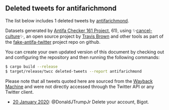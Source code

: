 ## Deleted tweets for antifarichmond

The list below includes 1 deleted tweets by
[antifarichmond](https://twitter.com/antifarichmond).



Datasets generated by [Antifa Checker 161 Project](https://twitter.com/antifacheck161), 61), using ✨[cancel-culture](https://github.com/travisbrown/cancel-culture)✨, an open source project by 
[Travis Brown](https://twitter.com/travisbrown) and other tools as part of the 
[fake-antifa-twitter](https://github.com/antifacheck161/fake-antifa-twitter) project repo on github.

You can create your own updated version of this document by checking out and configuring the
repository and then running the following commands:

```bash
$ cargo build --release
$ target/release/twcc deleted-tweets --report antifarichmond
```

Please note that all tweets quoted here are sourced from the
[Wayback Machine](https://web.archive.org) and were not directly accessed through the Twitter API or
any Twitter client.

* [20 January 2020](https://web.archive.org/web/20200120020325/https://twitter.com/ANTIFARichmond/status/1219077943088971776): @DonaldJTrumpJr Delete your account, Bigot. <!--1219077943088971776-->
